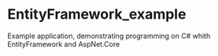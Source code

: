 # EntityFramework_example
Example application, demonstrating programming on C# whith EntityFramework and AspNet.Core
